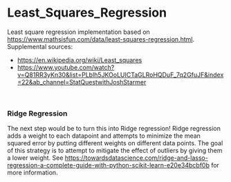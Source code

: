 # Least_Squares_Regression
 
Least square regression implementation based on https://www.mathsisfun.com/data/least-squares-regression.html. 
Supplemental sources: 
- https://en.wikipedia.org/wiki/Least_squares
- https://www.youtube.com/watch?v=Q81RR3yKn30&list=PLblh5JKOoLUICTaGLRoHQDuF_7q2GfuJF&index=22&ab_channel=StatQuestwithJoshStarmer
 <br /> 

### Ridge Regression 
The next step would be to turn this into Ridge regression! Ridge regression adds a weight to each datapoint and attempts to minimize the mean squared error by putting different weights on different data points. The goal of this strategy is to attempt to mitigate the effect of outliers by giving them a lower weight. See https://towardsdatascience.com/ridge-and-lasso-regression-a-complete-guide-with-python-scikit-learn-e20e34bcbf0b for more information. 
